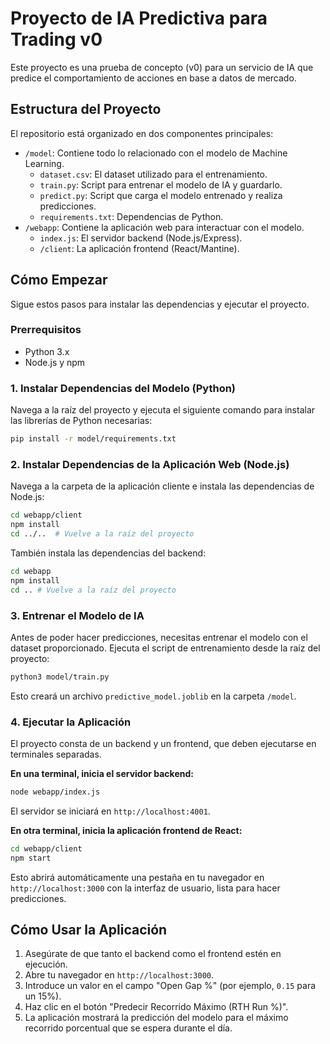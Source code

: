 # Proyecto de IA Predictiva para Trading v0

Este proyecto es una prueba de concepto (v0) para un servicio de IA que predice el comportamiento de acciones en base a datos de mercado.

## Estructura del Proyecto

El repositorio está organizado en dos componentes principales:

-   `/model`: Contiene todo lo relacionado con el modelo de Machine Learning.
    -   `dataset.csv`: El dataset utilizado para el entrenamiento.
    -   `train.py`: Script para entrenar el modelo de IA y guardarlo.
    -   `predict.py`: Script que carga el modelo entrenado y realiza predicciones.
    -   `requirements.txt`: Dependencias de Python.
-   `/webapp`: Contiene la aplicación web para interactuar con el modelo.
    -   `index.js`: El servidor backend (Node.js/Express).
    -   `/client`: La aplicación frontend (React/Mantine).

## Cómo Empezar

Sigue estos pasos para instalar las dependencias y ejecutar el proyecto.

### Prerrequisitos

-   Python 3.x
-   Node.js y npm

### 1. Instalar Dependencias del Modelo (Python)

Navega a la raíz del proyecto y ejecuta el siguiente comando para instalar las librerías de Python necesarias:

```bash
pip install -r model/requirements.txt
```

### 2. Instalar Dependencias de la Aplicación Web (Node.js)

Navega a la carpeta de la aplicación cliente e instala las dependencias de Node.js:

```bash
cd webapp/client
npm install
cd ../..  # Vuelve a la raíz del proyecto
```
También instala las dependencias del backend:
```bash
cd webapp
npm install
cd .. # Vuelve a la raíz del proyecto
```


### 3. Entrenar el Modelo de IA

Antes de poder hacer predicciones, necesitas entrenar el modelo con el dataset proporcionado. Ejecuta el script de entrenamiento desde la raíz del proyecto:

```bash
python3 model/train.py
```

Esto creará un archivo `predictive_model.joblib` en la carpeta `/model`.

### 4. Ejecutar la Aplicación

El proyecto consta de un backend y un frontend, que deben ejecutarse en terminales separadas.

**En una terminal, inicia el servidor backend:**

```bash
node webapp/index.js
```

El servidor se iniciará en `http://localhost:4001`.

**En otra terminal, inicia la aplicación frontend de React:**

```bash
cd webapp/client
npm start
```

Esto abrirá automáticamente una pestaña en tu navegador en `http://localhost:3000` con la interfaz de usuario, lista para hacer predicciones.

## Cómo Usar la Aplicación

1.  Asegúrate de que tanto el backend como el frontend estén en ejecución.
2.  Abre tu navegador en `http://localhost:3000`.
3.  Introduce un valor en el campo "Open Gap %" (por ejemplo, `0.15` para un 15%).
4.  Haz clic en el botón "Predecir Recorrido Máximo (RTH Run %)".
5.  La aplicación mostrará la predicción del modelo para el máximo recorrido porcentual que se espera durante el día.

